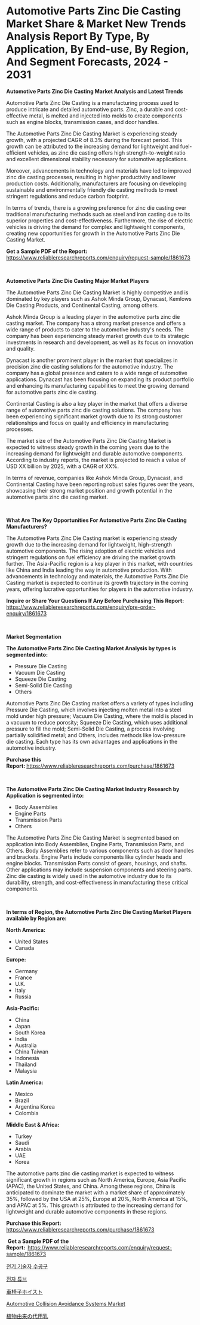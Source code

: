 <p><h1>Automotive Parts Zinc Die Casting Market Share & Market New Trends Analysis Report By Type, By Application, By End-use, By Region, And Segment Forecasts, 2024 - 2031</h1></p><p><strong>Automotive Parts Zinc Die Casting Market Analysis and Latest Trends</strong></p>
<p><p>Automotive Parts Zinc Die Casting is a manufacturing process used to produce intricate and detailed automotive parts. Zinc, a durable and cost-effective metal, is melted and injected into molds to create components such as engine blocks, transmission cases, and door handles.</p><p>The Automotive Parts Zinc Die Casting Market is experiencing steady growth, with a projected CAGR of 8.3% during the forecast period. This growth can be attributed to the increasing demand for lightweight and fuel-efficient vehicles, as zinc die casting offers high strength-to-weight ratio and excellent dimensional stability necessary for automotive applications.</p><p>Moreover, advancements in technology and materials have led to improved zinc die casting processes, resulting in higher productivity and lower production costs. Additionally, manufacturers are focusing on developing sustainable and environmentally friendly die casting methods to meet stringent regulations and reduce carbon footprint.</p><p>In terms of trends, there is a growing preference for zinc die casting over traditional manufacturing methods such as steel and iron casting due to its superior properties and cost-effectiveness. Furthermore, the rise of electric vehicles is driving the demand for complex and lightweight components, creating new opportunities for growth in the Automotive Parts Zinc Die Casting Market.</p></p>
<p><strong>Get a Sample PDF of the Report:&nbsp;</strong> <a href="https://www.reliableresearchreports.com/enquiry/request-sample/1861673">https://www.reliableresearchreports.com/enquiry/request-sample/1861673</a></p>
<p>&nbsp;</p>
<p><strong>Automotive Parts Zinc Die Casting Major Market Players</strong></p>
<p><p>The Automotive Parts Zinc Die Casting Market is highly competitive and is dominated by key players such as Ashok Minda Group, Dynacast, Kemlows Die Casting Products, and Continental Casting, among others.</p><p>Ashok Minda Group is a leading player in the automotive parts zinc die casting market. The company has a strong market presence and offers a wide range of products to cater to the automotive industry's needs. The company has been experiencing steady market growth due to its strategic investments in research and development, as well as its focus on innovation and quality.</p><p>Dynacast is another prominent player in the market that specializes in precision zinc die casting solutions for the automotive industry. The company has a global presence and caters to a wide range of automotive applications. Dynacast has been focusing on expanding its product portfolio and enhancing its manufacturing capabilities to meet the growing demand for automotive parts zinc die casting.</p><p>Continental Casting is also a key player in the market that offers a diverse range of automotive parts zinc die casting solutions. The company has been experiencing significant market growth due to its strong customer relationships and focus on quality and efficiency in manufacturing processes.</p><p>The market size of the Automotive Parts Zinc Die Casting Market is expected to witness steady growth in the coming years due to the increasing demand for lightweight and durable automotive components. According to industry reports, the market is projected to reach a value of USD XX billion by 2025, with a CAGR of XX%.</p><p>In terms of revenue, companies like Ashok Minda Group, Dynacast, and Continental Casting have been reporting robust sales figures over the years, showcasing their strong market position and growth potential in the automotive parts zinc die casting market.</p></p>
<p>&nbsp;</p>
<p><strong>What Are The Key Opportunities For Automotive Parts Zinc Die Casting Manufacturers?</strong></p>
<p><p>The Automotive Parts Zinc Die Casting market is experiencing steady growth due to the increasing demand for lightweight, high-strength automotive components. The rising adoption of electric vehicles and stringent regulations on fuel efficiency are driving the market growth further. The Asia-Pacific region is a key player in this market, with countries like China and India leading the way in automotive production. With advancements in technology and materials, the Automotive Parts Zinc Die Casting market is expected to continue its growth trajectory in the coming years, offering lucrative opportunities for players in the automotive industry.</p></p>
<p><strong>Inquire or Share Your Questions If Any Before Purchasing This Report:</strong> <a href="https://www.reliableresearchreports.com/enquiry/pre-order-enquiry/1861673">https://www.reliableresearchreports.com/enquiry/pre-order-enquiry/1861673</a></p>
<p>&nbsp;</p>
<p><strong>Market Segmentation</strong></p>
<p><strong>The Automotive Parts Zinc Die Casting Market Analysis by types is segmented into:</strong></p>
<p><ul><li>Pressure Die Casting</li><li>Vacuum Die Casting</li><li>Squeeze Die Casting</li><li>Semi-Solid Die Casting</li><li>Others</li></ul></p>
<p><p>Automotive Parts Zinc Die Casting market offers a variety of types including Pressure Die Casting, which involves injecting molten metal into a steel mold under high pressure; Vacuum Die Casting, where the mold is placed in a vacuum to reduce porosity; Squeeze Die Casting, which uses additional pressure to fill the mold; Semi-Solid Die Casting, a process involving partially solidified metal; and Others, includes methods like low-pressure die casting. Each type has its own advantages and applications in the automotive industry.</p></p>
<p><strong>Purchase this Report:&nbsp;</strong><a href="https://www.reliableresearchreports.com/purchase/1861673">https://www.reliableresearchreports.com/purchase/1861673</a></p>
<p>&nbsp;</p>
<p><strong>The Automotive Parts Zinc Die Casting Market Industry Research by Application is segmented into:</strong></p>
<p><ul><li>Body Assemblies</li><li>Engine Parts</li><li>Transmission Parts</li><li>Others</li></ul></p>
<p><p>The Automotive Parts Zinc Die Casting Market is segmented based on application into Body Assemblies, Engine Parts, Transmission Parts, and Others. Body Assemblies refer to various components such as door handles and brackets. Engine Parts include components like cylinder heads and engine blocks. Transmission Parts consist of gears, housings, and shafts. Other applications may include suspension components and steering parts. Zinc die casting is widely used in the automotive industry due to its durability, strength, and cost-effectiveness in manufacturing these critical components.</p></p>
<p>&nbsp;</p>
<p><strong>In terms of Region, the Automotive Parts Zinc Die Casting Market Players available by Region are:</strong></p>
<p>
    <p> <strong> North America: </strong>
        <ul>
            <li>United States</li>
            <li>Canada</li>
        </ul>
        </p> 
    <p> <strong> Europe: </strong>
        <ul>
            <li>Germany</li>
            <li>France</li>
            <li>U.K.</li>
            <li>Italy</li>
            <li>Russia</li>
        </ul>
        </p> 
    <p> <strong> Asia-Pacific: </strong>
        <ul>
            <li>China</li>
            <li>Japan</li>
            <li>South Korea</li>
            <li>India</li>
            <li>Australia</li>
            <li>China Taiwan</li>
            <li>Indonesia</li>
            <li>Thailand</li>
            <li>Malaysia</li>
        </ul>
        </p> 
    <p> <strong> Latin America: </strong>
        <ul>
            <li>Mexico</li>
            <li>Brazil</li>
            <li>Argentina Korea</li>
            <li>Colombia</li>
        </ul>
        </p> 
    <p> <strong> Middle East & Africa: </strong>
        <ul>
            <li>Turkey</li>
            <li>Saudi</li>
            <li>Arabia</li>
            <li>UAE</li>
            <li>Korea</li>
        </ul>
    </p>
    </p>
<p><p>The automotive parts zinc die casting market is expected to witness significant growth in regions such as North America, Europe, Asia Pacific (APAC), the United States, and China. Among these regions, China is anticipated to dominate the market with a market share of approximately 35%, followed by the USA at 25%, Europe at 20%, North America at 15%, and APAC at 5%. This growth is attributed to the increasing demand for lightweight and durable automotive components in these regions.</p></p>
<p><strong>Purchase this Report: </strong><a href="https://www.reliableresearchreports.com/purchase/1861673">https://www.reliableresearchreports.com/purchase/1861673</a></p>
<p>&nbsp;<strong>Get a Sample PDF of the Report:&nbsp;&nbsp;</strong><a href="https://www.reliableresearchreports.com/enquiry/request-sample/1861673">https://www.reliableresearchreports.com/enquiry/request-sample/1861673</a></p>
<p><strong></strong></p>
<p><p><a href="https://medium.com/@lauren.reichert/%EC%A0%84%EA%B8%B0-%EA%B8%B0%EC%82%AC-%EC%86%90-%EB%8F%84%EA%B5%AC-%EC%8B%9C%EC%9E%A5-%EC%8B%9C%EC%9E%A5-cagr-%EC%8B%9C%EC%9E%A5-%EB%8F%99%ED%96%A5-%EB%B0%8F-%EC%84%B1%EC%9E%A5-%EC%A0%84%EB%9E%B5%EC%97%90-%EB%8C%80%ED%95%9C-%ED%86%B5%EC%B0%B0%EB%A0%A5-b996dd1e4a3b">전기 기술자 수공구</a></p><p><a href="https://medium.com/@lauren.reichert/%EC%A0%84%EC%9E%90%EA%B4%80-%EC%8B%9C%EC%9E%A5-%EC%A2%85%EB%A5%98-%EC%9D%91%EC%9A%A9-%EB%B0%8F-%EC%A7%80%EB%A6%AC%EC%97%90-%EB%8C%80%ED%95%9C-%ED%8F%AC%EA%B4%84%EC%A0%81%EC%9D%B8-%ED%8F%89%EA%B0%80-290d787538ee">전자 튜브</a></p><p><a href="https://medium.com/@minnieebert2827/%E8%BB%8A%E3%81%84%E3%81%99%E3%83%9B%E3%82%A4%E3%82%B9%E3%83%88%E5%B8%82%E5%A0%B4%E3%81%AE%E8%AA%BF%E6%9F%BB%E3%83%AC%E3%83%9D%E3%83%BC%E3%83%88-%E3%81%9D%E3%81%AE%E6%AD%B4%E5%8F%B2%E3%81%A82024%E5%B9%B4%E3%81%8B%E3%82%892031%E5%B9%B4%E3%81%BE%E3%81%A7%E3%81%AE%E4%BA%88%E6%B8%AC-4209a32b450e">車椅子ホイスト</a></p><p><a href="https://github.com/bobicer/Market-Research-Report-List-2/blob/main/automotive-collision-avoidance-systems-market.md">Automotive Collision Avoidance Systems Market</a></p><p><a href="https://medium.com/@catherine10203/%E6%A4%8D%E7%89%A9%E6%80%A7%E3%83%9F%E3%83%AB%E3%82%AF%E4%BB%A3%E6%9B%BF%E5%93%81%E5%B8%82%E5%A0%B4%E8%A6%8F%E6%A8%A1%E3%81%A8%E5%B8%82%E5%A0%B4%E3%83%88%E3%83%AC%E3%83%B3%E3%83%89-%E5%AE%8C%E5%85%A8%E3%81%AA%E7%94%A3%E6%A5%AD%E6%A6%82%E8%A6%81-2024%E5%B9%B4%E3%81%8B%E3%82%892031%E5%B9%B4-a1a640cd3476">植物由来の代用乳</a></p></p>